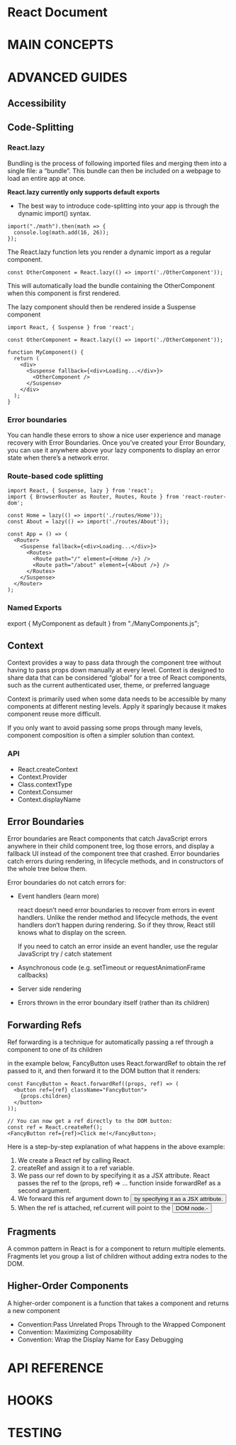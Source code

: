 # React Document

# MAIN CONCEPTS

# ADVANCED GUIDES

## Accessibility

## Code-Splitting

### React.lazy

Bundling is the process of following imported files and merging them into a single file: a “bundle”. This bundle can then be included on a webpage to load an entire app at once.

**React.lazy currently only supports default exports**

- The best way to introduce code-splitting into your app is through the dynamic import() syntax.

```
import("./math").then(math => {
  console.log(math.add(16, 26));
});
```

The React.lazy function lets you render a dynamic import as a regular component.

```
const OtherComponent = React.lazy(() => import('./OtherComponent'));
```

This will automatically load the bundle containing the OtherComponent when this component is first rendered.

The lazy component should then be rendered inside a Suspense component

```
import React, { Suspense } from 'react';

const OtherComponent = React.lazy(() => import('./OtherComponent'));

function MyComponent() {
  return (
    <div>
      <Suspense fallback={<div>Loading...</div>}>
        <OtherComponent />
      </Suspense>
    </div>
  );
}
```

### Error boundaries

You can handle these errors to show a nice user experience and manage recovery with Error Boundaries. Once you’ve created your Error Boundary, you can use it anywhere above your lazy components to display an error state when there’s a network error.

### Route-based code splitting

```
import React, { Suspense, lazy } from 'react';
import { BrowserRouter as Router, Routes, Route } from 'react-router-dom';

const Home = lazy(() => import('./routes/Home'));
const About = lazy(() => import('./routes/About'));

const App = () => (
  <Router>
    <Suspense fallback={<div>Loading...</div>}>
      <Routes>
        <Route path="/" element={<Home />} />
        <Route path="/about" element={<About />} />
      </Routes>
    </Suspense>
  </Router>
);
```

### Named Exports

export { MyComponent as default } from "./ManyComponents.js";

## Context

Context provides a way to pass data through the component tree without having to pass props down manually at every level. Context is designed to share data that can be considered “global” for a tree of React components, such as the current authenticated user, theme, or preferred language

Context is primarily used when some data needs to be accessible by many components at different nesting levels. Apply it sparingly because it makes component reuse more difficult.

If you only want to avoid passing some props through many levels, component composition is often a simpler solution than context.

### API

- React.createContext
- Context.Provider
- Class.contextType
- Context.Consumer
- Context.displayName

## Error Boundaries

Error boundaries are React components that catch JavaScript errors anywhere in their child component tree, log those errors, and display a fallback UI instead of the component tree that crashed. Error boundaries catch errors during rendering, in lifecycle methods, and in constructors of the whole tree below them.

Error boundaries do not catch errors for:

- Event handlers (learn more)

  react doesn’t need error boundaries to recover from errors in event handlers. Unlike the render method and lifecycle methods, the event handlers don’t happen during rendering. So if they throw, React still knows what to display on the screen.

  If you need to catch an error inside an event handler, use the regular JavaScript try / catch statement

- Asynchronous code (e.g. setTimeout or requestAnimationFrame callbacks)
- Server side rendering
- Errors thrown in the error boundary itself (rather than its children)

## Forwarding Refs

Ref forwarding is a technique for automatically passing a ref through a component to one of its children

in the example below, FancyButton uses React.forwardRef to obtain the ref passed to it, and then forward it to the DOM button that it renders:

```
const FancyButton = React.forwardRef((props, ref) => (
  <button ref={ref} className="FancyButton">
    {props.children}
  </button>
));

// You can now get a ref directly to the DOM button:
const ref = React.createRef();
<FancyButton ref={ref}>Click me!</FancyButton>;
```

Here is a step-by-step explanation of what happens in the above example:

1. We create a React ref by calling React.
2. createRef and assign it to a ref variable.
3. We pass our ref down to <FancyButton ref={ref}> by specifying it as a JSX attribute.
   React passes the ref to the (props, ref) => ... function inside forwardRef as a second argument.
4. We forward this ref argument down to <button ref={ref}> by specifying it as a JSX attribute.
5. When the ref is attached, ref.current will point to the <button> DOM node.-

## Fragments

A common pattern in React is for a component to return multiple elements. Fragments let you group a list of children without adding extra nodes to the DOM.

## Higher-Order Components

A higher-order component is a function that takes a component and returns a new component

- Convention:Pass Unrelated Props Through to the Wrapped Component
- Convention: Maximizing Composability
- Convention: Wrap the Display Name for Easy Debugging

# API REFERENCE

# HOOKS

# TESTING
